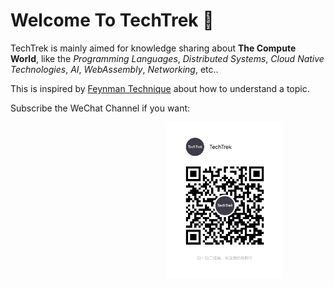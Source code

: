 # Welcome To TechTrek 👋

TechTrek is mainly aimed for knowledge sharing about **The Compute World**, like the _Programming Languages_, _Distributed Systems_, _Cloud Native Technologies_, _AI_, _WebAssembly_, _Networking_, etc..

This is inspired by [Feynman Technique](https://learning.subwiki.org/wiki/Feynman_technique) about how to understand a topic.

Subscribe the WeChat Channel if you want:

<a style="padding-left: 250px;" href="https://github.com/kerthcet">
<img src="https://raw.githubusercontent.com/TechTrek-io/.github/main/snapshots/channel.jpeg" height=250>
</a>
